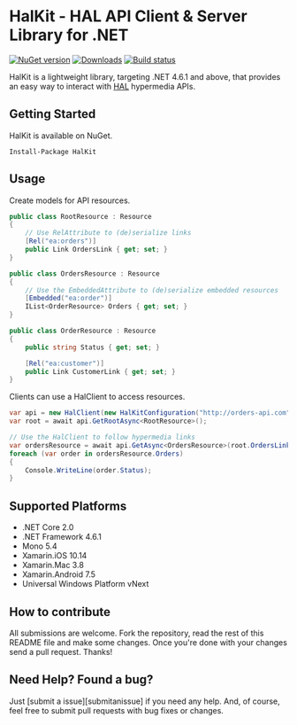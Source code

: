 # HalKit - HAL API Client & Server Library for .NET

[![NuGet version](https://badge.fury.io/nu/halkit.svg)][nuget]
[![Downloads](https://img.shields.io/nuget/dt/halkit.svg)][nuget]
[![Build status](https://ci.appveyor.com/api/projects/status/h9y4iv2ewqama4qw/branch/master?svg=true)][appveyor]

[nuget]: http://www.nuget.org/packages/HalKit
[appveyor]: https://ci.appveyor.com/project/viagogo/halkit/branch/master

HalKit is a lightweight library, targeting .NET 4.6.1 and above, that provides an easy way to interact with [HAL][hal] hypermedia APIs.

[hal]: http://stateless.co/hal_specification.html


## Getting Started

HalKit is available on NuGet.

```
Install-Package HalKit
```


## Usage

Create models for API resources.

```c#
public class RootResource : Resource
{
    // Use RelAttribute to (de)serialize links
    [Rel("ea:orders")]
    public Link OrdersLink { get; set; }
}

public class OrdersResource : Resource
{
    // Use the EmbeddedAttribute to (de)serialize embedded resources
    [Embedded("ea:order")]
    IList<OrderResource> Orders { get; set; }
}

public class OrderResource : Resource
{
    public string Status { get; set; }

    [Rel("ea:customer")]
    public Link CustomerLink { get; set; }
}
```

Clients can use a HalClient to access resources.

```c#
var api = new HalClient(new HalKitConfiguration("http://orders-api.com"));
var root = await api.GetRootAsync<RootResource>();

// Use the HalClient to follow hypermedia links
var ordersResource = await api.GetAsync<OrdersResource>(root.OrdersLink);
foreach (var order in ordersResource.Orders)
{
    Console.WriteLine(order.Status);
}
```


## Supported Platforms
* .NET Core 2.0
* .NET Framework 4.6.1
* Mono 5.4
* Xamarin.iOS 10.14
* Xamarin.Mac 3.8
* Xamarin.Android 7.5
* Universal Windows Platform vNext


## How to contribute

All submissions are welcome. Fork the repository, read the rest of this README
file and make some changes. Once you're done with your changes send a pull
request. Thanks!


## Need Help? Found a bug?

Just [submit a issue][submitanissue] if you need any help. And, of course, feel
free to submit pull requests with bug fixes or changes.
